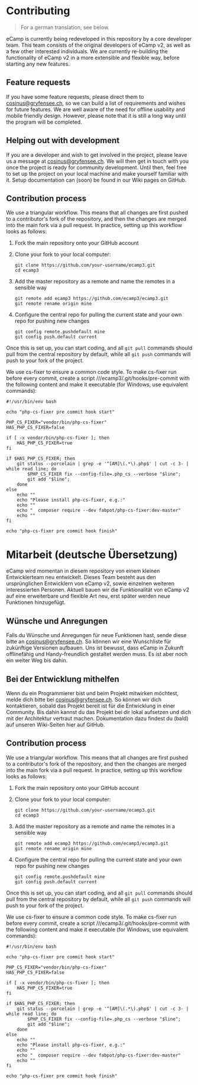 # Contributing

> For a german translation, see below.

eCamp is currently being redeveloped in this repository by a core developer team. This team consists of the original developers of eCamp v2, as well as a few other interested individuals. We are currently re-building the functionality of eCamp v2 in a more extensible and flexible way, before starting any new features.

## Feature requests
If you have some feature requests, please direct them to cosinus@gryfensee.ch, so we can build a list of requirements and wishes for future features. We are well aware of the need for offline usability and mobile friendly design. However, please note that it is still a long way until the program will be completed.

## Helping out with development
If you are a developer and wish to get involved in the project, please leave us a message at cosinus@gryfensee.ch. We will then get in touch with you once the project is ready for community development. Until then, feel free to set up the project on your local machine and make yourself familiar with it. Setup documentation can (soon) be found in our Wiki pages on GitHub.

## Contribution process
We use a triangular workflow. This means that all changes are first pushed to a contributor's fork of the repository, and then the changes are merged into the main fork via a pull request. In practice, setting up this workflow looks as follows:

1. Fork the main repository onto your GitHub account

2. Clone your fork to your local computer:

    ```
    git clone https://github.com/your-username/ecamp3.git
    cd ecamp3
    ```

3. Add the master repository as a remote and name the remotes in a sensible way

    ```
    git remote add ecamp3 https://github.com/ecamp3/ecamp3.git
    git remote rename origin mine
    ```

4. Configure the central repo for pulling the current state and your own repo for pushing new changes

    ```
    git config remote.pushdefault mine
    git config push.default current
    ```

Once this is set up, you can start coding, and all `git pull` commands should pull from the central repository by default, while all `git push` commands will push to your fork of the project.

We use cs-fixer to ensure a common code style. To make cs-fixer run before every commit, create a script <your>/<local>/<repository>/ecamp3/.git/hooks/pre-commit with the following content and make it executable (for Windows, use equivalent commands):
```
#!/usr/bin/env bash

echo "php-cs-fixer pre commit hook start"

PHP_CS_FIXER="vendor/bin/php-cs-fixer"
HAS_PHP_CS_FIXER=false

if [ -x vendor/bin/php-cs-fixer ]; then
    HAS_PHP_CS_FIXER=true
fi

if $HAS_PHP_CS_FIXER; then
    git status --porcelain | grep -e '^[AM]\(.*\).php$' | cut -c 3- | while read line; do
        $PHP_CS_FIXER fix --config-file=.php_cs --verbose "$line";
        git add "$line";
    done
else
    echo ""
    echo "Please install php-cs-fixer, e.g.:"
    echo ""
    echo "  composer require --dev fabpot/php-cs-fixer:dev-master"
    echo ""
fi

echo "php-cs-fixer pre commit hook finish"
```

# Mitarbeit (deutsche Übersetzung)

eCamp wird momentan in diesem repository von einem kleinen Entwicklerteam neu entwickelt. Dieses Team besteht aus den ursprünglichen Entwicklern von eCamp v2, sowie einzelnen weiteren interessierten Personen. Aktuell bauen wir die Funktionalität von eCamp v2 auf eine erweiterbare und flexible Art neu, erst später werden neue Funktionen hinzugefügt.

## Wünsche und Anregungen
Falls du Wünsche und Anregungen für neue Funktionen hast, sende diese bitte an cosinus@gryfensee.ch. So können wir eine Wunschliste für zukünftige Versionen aufbauen. Uns ist bewusst, dass eCamp in Zukunft offlinefähig und Handy-freundlich gestaltet werden muss. Es ist aber noch ein weiter Weg bis dahin.

## Bei der Entwicklung mithelfen
Wenn du ein Programmierer bist und beim Projekt mitwirken möchtest, melde dich bitte bei cosinus@gryfensee.ch. So können wir dich kontaktieren, sobald das Projekt bereit ist für die Entwicklung in einer Community. Bis dahin kannst du das Projekt bei dir lokal aufsetzen und dich mit der Architektur vertraut machen. Dokumentation dazu findest du (bald) auf unseren Wiki-Seiten hier auf GitHub.

## Contribution process
We use a triangular workflow. This means that all changes are first pushed to a contributor's fork of the repository, and then the changes are merged into the main fork via a pull request. In practice, setting up this workflow looks as follows:

1. Fork the main repository onto your GitHub account

2. Clone your fork to your local computer:

    ```
    git clone https://github.com/your-username/ecamp3.git
    cd ecamp3
    ```

3. Add the master repository as a remote and name the remotes in a sensible way

    ```
    git remote add ecamp3 https://github.com/ecamp3/ecamp3.git
    git remote rename origin mine
    ```

4. Configure the central repo for pulling the current state and your own repo for pushing new changes

    ```
    git config remote.pushdefault mine
    git config push.default current
    ```

Once this is set up, you can start coding, and all `git pull` commands should pull from the central repository by default, while all `git push` commands will push to your fork of the project.

We use cs-fixer to ensure a common code style. To make cs-fixer run before every commit, create a script <your>/<local>/<repository>/ecamp3/.git/hooks/pre-commit with the following content and make it executable (for Windows, use equivalent commands):
```
#!/usr/bin/env bash

echo "php-cs-fixer pre commit hook start"

PHP_CS_FIXER="vendor/bin/php-cs-fixer"
HAS_PHP_CS_FIXER=false

if [ -x vendor/bin/php-cs-fixer ]; then
    HAS_PHP_CS_FIXER=true
fi

if $HAS_PHP_CS_FIXER; then
    git status --porcelain | grep -e '^[AM]\(.*\).php$' | cut -c 3- | while read line; do
        $PHP_CS_FIXER fix --config-file=.php_cs --verbose "$line";
        git add "$line";
    done
else
    echo ""
    echo "Please install php-cs-fixer, e.g.:"
    echo ""
    echo "  composer require --dev fabpot/php-cs-fixer:dev-master"
    echo ""
fi

echo "php-cs-fixer pre commit hook finish"
```
